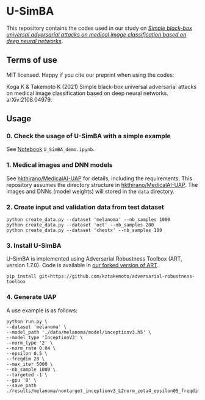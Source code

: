 # U-SimBA

This repository contains the codes used in our study on [*Simple black-box universal adversarial attacks on medical image classification based on deep neural networks*](https://arxiv.org/abs/2108.04979).

## Terms of use
MIT licensed. Happy if you cite our preprint when using the codes:

Koga K & Takemoto K (2021) Simple black-box universal adversarial attacks on medical image classification based on deep neural networks. arXiv:2108.04979.

## Usage

### 0. Check the usage of U-SimBA with a simple example
See [Notebook](https://github.com/kztakemoto/U-SimBA/blob/main/U_SimBA_demo.ipynb) `U_SimBA_demo.ipynb`.

### 1. Medical images and DNN models
See [hkthirano/MedicalAI-UAP](https://github.com/hkthirano/MedicalAI-UAP) for details, including the requirements.
This repository assumes the directory structure in [hkthirano/MedicalAI-UAP](https://github.com/hkthirano/MedicalAI-UAP).
The images and DNNs (model weights) will stored in the `data` directory.

### 2. Create input and validation data from test dataset
```
python create_data.py --dataset 'melanoma' --nb_samples 1000
python create_data.py --dataset 'oct' --nb_samples 200
python create_data.py --dataset 'chestx' --nb_samples 100
```

### 3. Install U-SimBA
U-SimBA is implemented using Adversarial Robustness Toolbox (ART, version 1.7.0). Code is available in [our forked version of ART](https://github.com/kztakemoto/adversarial-robustness-toolbox/blob/main/art/attacks/evasion/universal_simba.py).

```
pip install git+https://github.com/kztakemoto/adversarial-robustness-toolbox
```

### 4. Generate UAP
A use example is as follows:

```
python run.py \
--dataset 'melanoma' \
--model_path './data/melanoma/model/inceptionv3.h5' \
--model_type 'InceptionV3' \
--norm_type '2' \
--norm_rate 0.04 \
--epsilon 0.5 \
--freqdim 28 \
--max_iter 5000 \
--nb_sample 1000 \
--targeted -1 \
--gpu '0' \
--save_path ./results/melanoma/nontarget_inceptionv3_L2norm_zeta4_epsilon05_freqdim28_maxiter5000
```

